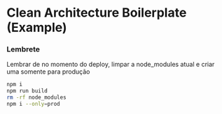 # Clean Architecture Boilerplate (Example)

### Lembrete

Lembrar de no momento do deploy, limpar a node_modules atual e criar uma somente para produção

```bash
npm i
npm run build
rm -rf node_modules
npm i --only=prod
```
